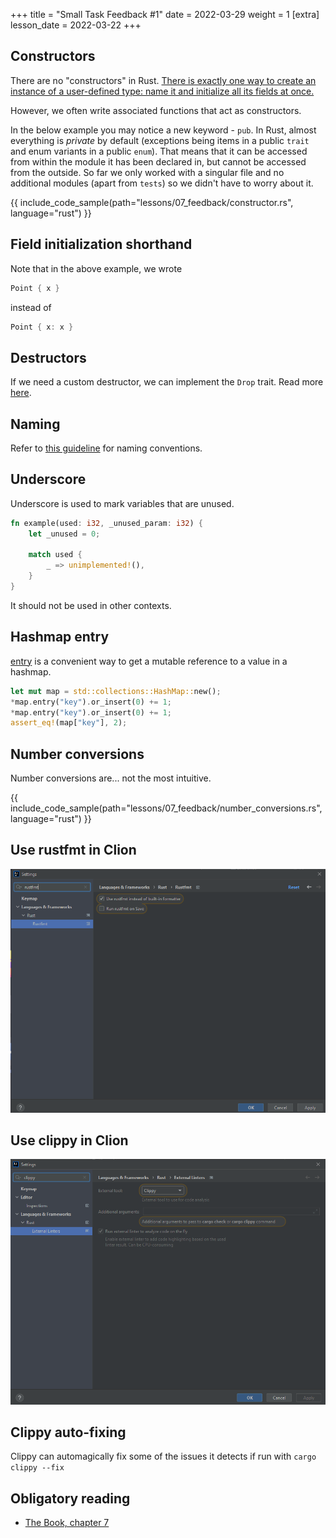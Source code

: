 +++
title = "Small Task Feedback #1"
date = 2022-03-29
weight = 1
[extra]
lesson_date = 2022-03-22
+++

## Constructors

There are no "constructors" in Rust.
[There is exactly one way to create an instance of a user-defined type: name
it and initialize all its fields at once.](https://doc.rust-lang.org/nomicon/constructors.html)

However, we often write associated functions that act as constructors.

In the below example you may notice a new keyword - `pub`. In Rust, almost everything is _private_ by default (exceptions being items in a public `trait` and enum variants in a public `enum`). That means that it can be accessed from within the module it has been declared in, but cannot be accessed from the outside. So far we only worked with a singular file and no additional modules (apart from `tests`) so we didn't have to worry about it.

{{ include_code_sample(path="lessons/07_feedback/constructor.rs", language="rust") }}

## Field initialization shorthand

Note that in the above example, we wrote

```rust
Point { x }
```

instead of

```rust
Point { x: x }
```

## Destructors

If we need a custom destructor, we can implement the `Drop` trait.
Read more [here](https://doc.rust-lang.org/stable/reference/destructors.html).

## Naming

Refer to [this guideline](https://rust-lang.github.io/api-guidelines/naming.html) for naming conventions.

## Underscore

Underscore is used to mark variables that are unused.

```rust
fn example(used: i32, _unused_param: i32) {
    let _unused = 0;

    match used {
        _ => unimplemented!(),
    }
}
```

It should not be used in other contexts.

## Hashmap entry

[entry](https://doc.rust-lang.org/std/collections/struct.HashMap.html#method.entry) is a convenient way to get a mutable reference to a value in a hashmap.

```rust
let mut map = std::collections::HashMap::new();
*map.entry("key").or_insert(0) += 1;
*map.entry("key").or_insert(0) += 1;
assert_eq!(map["key"], 2);
```

## Number conversions

Number conversions are... not the most intuitive.

{{ include_code_sample(path="lessons/07_feedback/number_conversions.rs", language="rust") }}

## Use rustfmt in Clion

![](rustfmt.png)

## Use clippy in Clion

![](clippy.png)

## Clippy auto-fixing

Clippy can automagically fix some of the issues it detects if run with `cargo clippy --fix`

## Obligatory reading

- [The Book, chapter 7](https://doc.rust-lang.org/stable/book/ch07-00-managing-growing-projects-with-packages-crates-and-modules.html)
